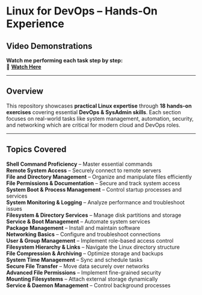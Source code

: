 # Linux for DevOps – Hands-On Experience  

## Video Demonstrations  
**Watch me performing each task step by step:**  
🔗 **[Watch Here](https://drive.google.com/drive/folders/1W5JslTcnK887YAjaPXviYrJQWP0oDFxx?usp=drive_link)**  
 
---

## Overview  
This repository showcases **practical Linux expertise** through **18 hands-on exercises** covering essential **DevOps & SysAdmin skills**. Each section focuses on real-world tasks like system management, automation, security, and networking which are critical for modern cloud and DevOps roles.  

---

## Topics Covered  
**Shell Command Proficiency** – Master essential commands  
**Remote System Access** – Securely connect to remote servers  
**File and Directory Management** – Organize and manipulate files efficiently  
**File Permissions & Documentation** – Secure and track system access  
**System Boot & Process Management** – Control startup processes and services  
**System Monitoring & Logging** – Analyze performance and troubleshoot issues  
**Filesystem & Directory Services** – Manage disk partitions and storage  
**Service & Boot Management** – Automate system services  
**Package Management** – Install and maintain software  
**Networking Basics** – Configure and troubleshoot connections  
**User & Group Management** – Implement role-based access control  
**Filesystem Hierarchy & Links** – Navigate the Linux directory structure  
**File Compression & Archiving** – Optimize storage and backups  
**System Time Management** – Sync and schedule tasks  
**Secure File Transfer** – Move data securely over networks  
**Advanced File Permissions** – Implement fine-grained security  
**Mounting Filesystems** – Attach external storage dynamically  
**Service & Daemon Management** – Control background processes  

